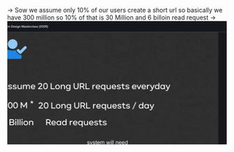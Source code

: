 -> Sow we assume only 10% of our users create a short url so basically we have 300 million so 10% of that is 30 Million 
and 6 billoin read request 
-> ![alt text](image.png)